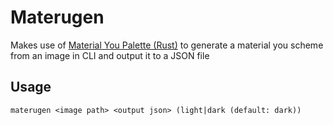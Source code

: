 # Materugen

Makes use of [Material You Palette (Rust)](https://github.com/dainbrump/material_you_palette) to generate a material you scheme from an image in CLI and output it to a JSON file

## Usage

`materugen <image path> <output json> (light|dark (default: dark))`


